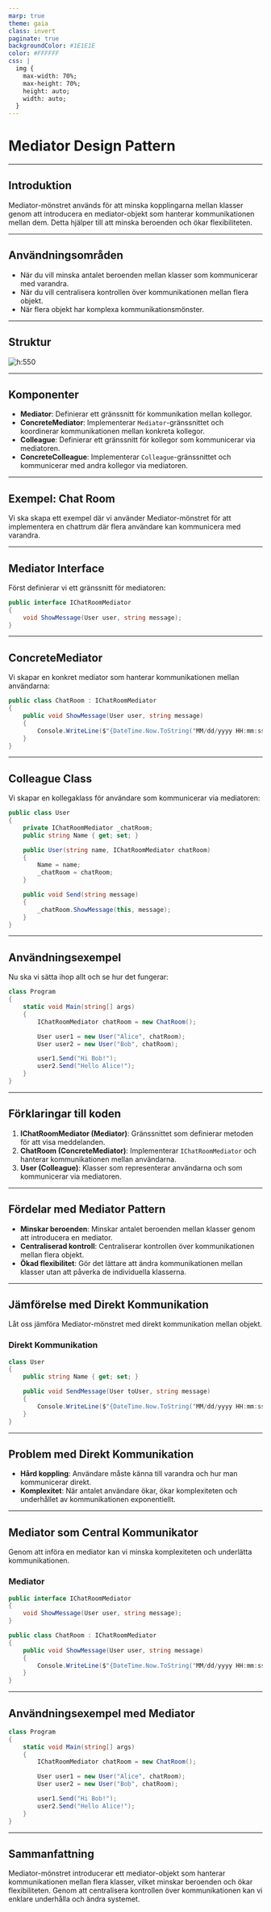 ```yaml
---
marp: true
theme: gaia
class: invert
paginate: true
backgroundColor: #1E1E1E
color: #FFFFFF
css: |
  img {
    max-width: 70%;
    max-height: 70%;
    height: auto;
    width: auto;
  }
---
```


# Mediator Design Pattern

---

## Introduktion

Mediator-mönstret används för att minska kopplingarna mellan klasser genom att introducera en mediator-objekt som hanterar kommunikationen mellan dem. Detta hjälper till att minska beroenden och ökar flexibiliteten.

---

## Användningsområden

- När du vill minska antalet beroenden mellan klasser som kommunicerar med varandra.
- När du vill centralisera kontrollen över kommunikationen mellan flera objekt.
- När flera objekt har komplexa kommunikationsmönster.

---

## Struktur

![h:550](04_mediator.png)

---

## Komponenter

- **Mediator**: Definierar ett gränssnitt för kommunikation mellan kollegor.
- **ConcreteMediator**: Implementerar `Mediator`-gränssnittet och koordinerar kommunikationen mellan konkreta kollegor.
- **Colleague**: Definierar ett gränssnitt för kollegor som kommunicerar via mediatoren.
- **ConcreteColleague**: Implementerar `Colleague`-gränssnittet och kommunicerar med andra kollegor via mediatoren.

---

## Exempel: Chat Room

Vi ska skapa ett exempel där vi använder Mediator-mönstret för att implementera en chattrum där flera användare kan kommunicera med varandra.

---

## Mediator Interface

Först definierar vi ett gränssnitt för mediatoren:

```csharp
public interface IChatRoomMediator
{
    void ShowMessage(User user, string message);
}
```

---

## ConcreteMediator

Vi skapar en konkret mediator som hanterar kommunikationen mellan användarna:

```csharp
public class ChatRoom : IChatRoomMediator
{
    public void ShowMessage(User user, string message)
    {
        Console.WriteLine($"{DateTime.Now.ToString("MM/dd/yyyy HH:mm:ss")} [{user.Name}]: {message}");
    }
}
```

---

## Colleague Class

Vi skapar en kollegaklass för användare som kommunicerar via mediatoren:

```csharp
public class User
{
    private IChatRoomMediator _chatRoom;
    public string Name { get; set; }

    public User(string name, IChatRoomMediator chatRoom)
    {
        Name = name;
        _chatRoom = chatRoom;
    }

    public void Send(string message)
    {
        _chatRoom.ShowMessage(this, message);
    }
}
```

---

## Användningsexempel

Nu ska vi sätta ihop allt och se hur det fungerar:

```csharp
class Program
{
    static void Main(string[] args)
    {
        IChatRoomMediator chatRoom = new ChatRoom();

        User user1 = new User("Alice", chatRoom);
        User user2 = new User("Bob", chatRoom);

        user1.Send("Hi Bob!");
        user2.Send("Hello Alice!");
    }
}
```

---

## Förklaringar till koden

1. **IChatRoomMediator (Mediator)**: Gränssnittet som definierar metoden för att visa meddelanden.
2. **ChatRoom (ConcreteMediator)**: Implementerar `IChatRoomMediator` och hanterar kommunikationen mellan användarna.
3. **User (Colleague)**: Klasser som representerar användarna och som kommunicerar via mediatoren.

---

## Fördelar med Mediator Pattern

- **Minskar beroenden**: Minskar antalet beroenden mellan klasser genom att introducera en mediator.
- **Centraliserad kontroll**: Centraliserar kontrollen över kommunikationen mellan flera objekt.
- **Ökad flexibilitet**: Gör det lättare att ändra kommunikationen mellan klasser utan att påverka de individuella klasserna.

---

## Jämförelse med Direkt Kommunikation

Låt oss jämföra Mediator-mönstret med direkt kommunikation mellan objekt.

### Direkt Kommunikation

```csharp
class User
{
    public string Name { get; set; }

    public void SendMessage(User toUser, string message)
    {
        Console.WriteLine($"{DateTime.Now.ToString("MM/dd/yyyy HH:mm:ss")} [{Name} to {toUser.Name}]: {message}");
    }
}
```

---

## Problem med Direkt Kommunikation

- **Hård koppling**: Användare måste känna till varandra och hur man kommunicerar direkt.
- **Komplexitet**: När antalet användare ökar, ökar komplexiteten och underhållet av kommunikationen exponentiellt.

---

## Mediator som Central Kommunikator

Genom att införa en mediator kan vi minska komplexiteten och underlätta kommunikationen.

### Mediator

```csharp
public interface IChatRoomMediator
{
    void ShowMessage(User user, string message);
}

public class ChatRoom : IChatRoomMediator
{
    public void ShowMessage(User user, string message)
    {
        Console.WriteLine($"{DateTime.Now.ToString("MM/dd/yyyy HH:mm:ss")} [{user.Name}]: {message}");
    }
}
```

---

## Användningsexempel med Mediator

```csharp
class Program
{
    static void Main(string[] args)
    {
        IChatRoomMediator chatRoom = new ChatRoom();

        User user1 = new User("Alice", chatRoom);
        User user2 = new User("Bob", chatRoom);

        user1.Send("Hi Bob!");
        user2.Send("Hello Alice!");
    }
}
```

---

## Sammanfattning

Mediator-mönstret introducerar ett mediator-objekt som hanterar kommunikationen mellan flera klasser, vilket minskar beroenden och ökar flexibiliteten. Genom att centralisera kontrollen över kommunikationen kan vi enklare underhålla och ändra systemet.
